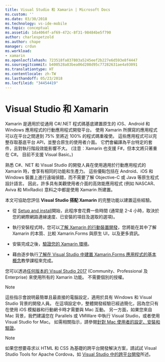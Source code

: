 ```yaml
---
title: Visual Studio 和 Xamarin | Microsoft Docs
ms.custom: ''
ms.date: 03/30/2018
ms.technology: vs-ide-mobile
ms.topic: conceptual
ms.assetid: 1da4064f-af69-472c-8f31-98484be5f790
author: charlespetzold
ms.author: chape
manager: crdun
ms.workload:
- xamarin
ms.openlocfilehash: 723518fa837803a5245eef2b227e6d593e8f4447
ms.sourcegitcommit: b400528a83bea06d208d95c77282631ae4a93091
ms.translationtype: HT
ms.contentlocale: zh-TW
ms.lasthandoff: 05/23/2018
ms.locfileid: "34454419"
---
```

# <a name="visual-studio-and-xamarin"></a>Visual Studio 和 Xamarin

Xamarin 是適用於從通用 C#/.NET 程式碼基底建置原生的 iOS、Android 和 Windows 應用程式的行動應用程式開發平台。 使用 Xamarin 所撰寫的應用程式可以在平台之間達到 75% 至將近 100% 的程式碼重複使。 這些應用程式可以完整存取基底平台 API，並整合原生的使用者介面。 它們會編譯為平台特定的套件，且對執行階段效能影響不大。 (注意︰Xamarin 也支援 F#，但本文將只著重在 C#。 目前不支援 Visual Basic。)  
  
熟悉 C#、NET 和 Visual Studio 的開發人員在使用適用於行動應用程式的 Xamarin 時，會享有相同的功能和生產力。 這些優點包括在 Android、iOS 和 Windows 裝置上進行遠端偵錯，而不需要了解 Objective-C 或 Java 等原生程式設計語言。 因此，許多具有美觀使用者介面的高效能應用程式 (例如 NASCAR、Aviva 和 MixRadio) 意料之中都是使用 Xamarin 所建置。  
  
本文可協助您評估 **Visual Studio 搭配 Xamarin** 的完整功能以建置這些經驗。  
  
-   從 [Setup and install](../cross-platform/setup-and-install.md)開始，此程序會花費一些時間 (通常是 2-4 小時，取決於您的網際網路連線速度、已安裝的項目及選取的選項)。  
  
-   執行安裝程式時，您可以[了解 Xamarin 的行動裝置開發](learn-about-mobile-development-with-xamarin.md)，您將能在其中了解 Xamarin 的本質、比較 Xamarin.Forms 與原生 UI，以及更多資訊。  
  
-   安裝完成之後，[驗證您的 Xamarin 環境](../cross-platform/verify-your-xamarin-environment.md)。  
  
-   藉由逐步執行[了解在 Visual Studio 中建置 Xamarin.Forms 應用程式的基本概念](learn-app-building-basics-with-xamarin-forms-in-visual-studio.md)教學課程來完成。  
  
您可以透過[任何版本的 Visual Studio 2017](https://www.visualstudio.com/vs) (Community、Professional 及 Enterprise) 來使用所有的 Xamarin 功能。 不需要個別的授權。  
  
> [!NOTE]
>  這些指示會說明最簡單且最直接的電腦設定，適用於具有 Windows 和 Visual Studio 背景的開發人員。 在這項設定中，整體開發經驗已經過簡化，因為您只有在使用 iOS 模擬器和行動網卡時才需要與 Mac 互動。 另一方面，如果您來自 Mac 背景，我們建議您在 Parallels 或 VMWare 中執行 Visual Studio，或者使用 Visual Studio for Mac。 如需相關指示，請參閱[針對 Mac 使用者的設定、安裝和驗證](../cross-platform/setup-install-and-verifications-for-mac-users.md)。  
  
> [!NOTE]
>  如果您想要尋求以 HTML 和 CSS 為基礎的跨平台開發解決方案，請試試 Visual Studio Tools for Apache Cordova，如 [Visual Studio 中的跨平台開發](../cross-platform/cross-platform-mobile-development-in-visual-studio.md#HTML)所述。
